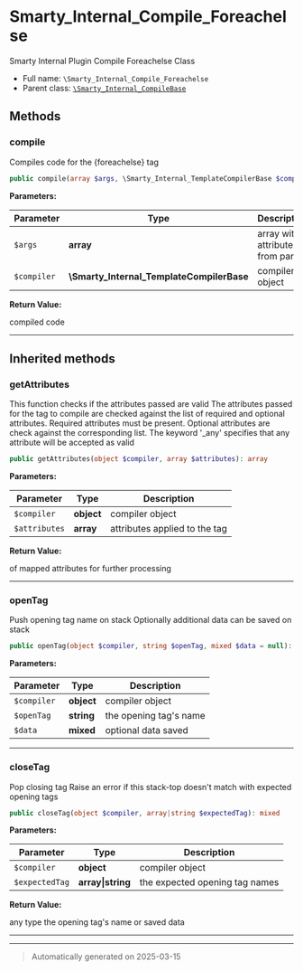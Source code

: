 
# Smarty_Internal_Compile_Foreachelse

Smarty Internal Plugin Compile Foreachelse Class



* Full name: `\Smarty_Internal_Compile_Foreachelse`
* Parent class: [`\Smarty_Internal_CompileBase`](./Smarty_Internal_CompileBase.md)




## Methods


### compile

Compiles code for the {foreachelse} tag

```php
public compile(array $args, \Smarty_Internal_TemplateCompilerBase $compiler): string
```








**Parameters:**

| Parameter | Type | Description |
|-----------|------|-------------|
| `$args` | **array** | array with attributes from parser |
| `$compiler` | **\Smarty_Internal_TemplateCompilerBase** | compiler object |


**Return Value:**

compiled code




***


## Inherited methods


### getAttributes

This function checks if the attributes passed are valid
The attributes passed for the tag to compile are checked against the list of required and
optional attributes. Required attributes must be present. Optional attributes are check against
the corresponding list. The keyword '_any' specifies that any attribute will be accepted
as valid

```php
public getAttributes(object $compiler, array $attributes): array
```








**Parameters:**

| Parameter | Type | Description |
|-----------|------|-------------|
| `$compiler` | **object** | compiler object |
| `$attributes` | **array** | attributes applied to the tag |


**Return Value:**

of mapped attributes for further processing




***

### openTag

Push opening tag name on stack
Optionally additional data can be saved on stack

```php
public openTag(object $compiler, string $openTag, mixed $data = null): mixed
```








**Parameters:**

| Parameter | Type | Description |
|-----------|------|-------------|
| `$compiler` | **object** | compiler object |
| `$openTag` | **string** | the opening tag&#039;s name |
| `$data` | **mixed** | optional data saved |





***

### closeTag

Pop closing tag
Raise an error if this stack-top doesn't match with expected opening tags

```php
public closeTag(object $compiler, array|string $expectedTag): mixed
```








**Parameters:**

| Parameter | Type | Description |
|-----------|------|-------------|
| `$compiler` | **object** | compiler object |
| `$expectedTag` | **array&#124;string** | the expected opening tag names |


**Return Value:**

any type the opening tag's name or saved data




***


***
> Automatically generated on 2025-03-15
